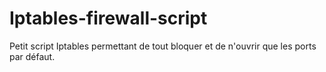 # Iptables-firewall-script
Petit script Iptables permettant de tout bloquer et de n'ouvrir que les ports par défaut.
